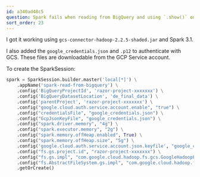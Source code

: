 ```yaml
---
id: a340ad48c5
question: Spark fails when reading from BigQuery and using `.show()` on `SELECT` queries
sort_order: 23
---
```




I got it working using `gcs-connector-hadoop-2.2.5-shaded.jar` and Spark 3.1.

I also added the `google_credentials.json` and `.p12` to authenticate with GCS. These files are downloadable from the GCP Service account.

To create the SparkSession:

```python
spark = SparkSession.builder.master('local[*]') \
    .appName('spark-read-from-bigquery') \
    .config('BigQueryProjectId', 'razor-project-xxxxxxx') \
    .config('BigQueryDatasetLocation', 'de_final_data') \
    .config('parentProject', 'razor-project-xxxxxxx') \
    .config("google.cloud.auth.service.account.enable", "true") \
    .config("credentialsFile", "google_credentials.json") \
    .config("GcpJsonKeyFile", "google_credentials.json") \
    .config("spark.driver.memory", "4g") \
    .config("spark.executor.memory", "2g") \
    .config("spark.memory.offHeap.enabled", True) \
    .config("spark.memory.offHeap.size", "5g") \
    .config('google.cloud.auth.service.account.json.keyfile', "google_credentials.json") \
    .config("fs.gs.project.id", "razor-project-xxxxxxx") \
    .config("fs.gs.impl", "com.google.cloud.hadoop.fs.gcs.GoogleHadoopFileSystem") \
    .config("fs.AbstractFileSystem.gs.impl", "com.google.cloud.hadoop.fs.gcs.GoogleHadoopFS") \
    .getOrCreate()
```